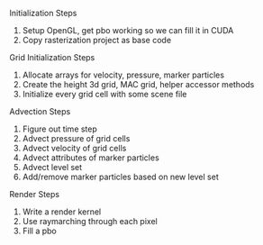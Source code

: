 Initialization Steps

1. Setup OpenGL, get pbo working so we can fill it in CUDA
2. Copy rasterization project as base code

Grid Initialization Steps

1. Allocate arrays for velocity, pressure, marker particles
2. Create the height 3d grid, MAC grid, helper accessor methods
3. Initialize every grid cell with some scene file

Advection Steps

1. Figure out time step 
2. Advect pressure of grid cells
3. Advect velocity of grid cells
4. Advect attributes of marker particles
5. Advect level set
6. Add/remove marker particles based on new level set

Render Steps

1. Write a render kernel
2. Use raymarching through each pixel
3. Fill a pbo
